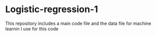 # Logistic-regression-1
This repository includes a main code file and the data file for machine learnin I use for this code
